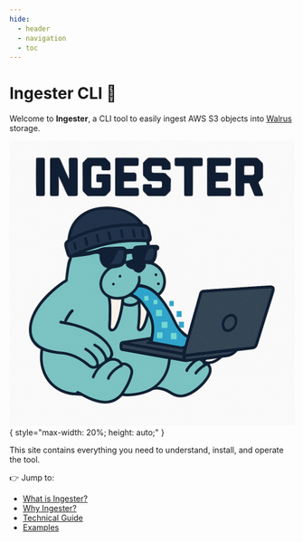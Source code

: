 ```yaml
---
hide:
  - header
  - navigation
  - toc
---
```


# Ingester CLI 🚰

Welcome to **Ingester**, a CLI tool to easily ingest AWS S3 objects into [Walrus](https://www.walrus.xyz/) storage.

![Ingester CLI Logo](assets/ingester-logo.png){ style="max-width: 20%; height: auto;" }

This site contains everything you need to understand, install, and operate the tool.

👉 Jump to:

- [What is Ingester?](intro/what-is-ingester.md)
- [Why Ingester?](intro/why-ingester.md)
- [Technical Guide](guide/commands.md)
- [Examples](examples/examples.md)
